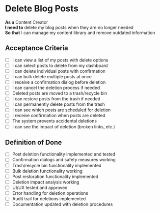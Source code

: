 # Delete Blog Posts

**As a** Content Creator  
**I need to** delete my blog posts when they are no longer needed  
**So that** I can manage my content library and remove outdated information

## Acceptance Criteria
- [ ] I can view a list of my posts with delete options
- [ ] I can select posts to delete from my dashboard
- [ ] I can delete individual posts with confirmation
- [ ] I can bulk delete multiple posts at once
- [ ] I receive a confirmation dialog before deletion
- [ ] I can cancel the deletion process if needed
- [ ] Deleted posts are moved to a trash/recycle bin
- [ ] I can restore posts from the trash if needed
- [ ] I can permanently delete posts from the trash
- [ ] I can see which posts are scheduled for deletion
- [ ] I receive confirmation when posts are deleted
- [ ] The system prevents accidental deletions
- [ ] I can see the impact of deletion (broken links, etc.)

## Definition of Done
- [ ] Post deletion functionality implemented and tested
- [ ] Confirmation dialogs and safety measures working
- [ ] Trash/recycle bin functionality implemented
- [ ] Bulk deletion functionality working
- [ ] Post restoration functionality implemented
- [ ] Deletion impact analysis working
- [ ] UI/UX tested and approved
- [ ] Error handling for deletion operations
- [ ] Audit trail for deletions implemented
- [ ] Documentation updated with deletion procedures
